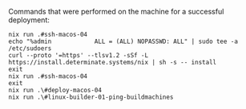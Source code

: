 

Commands that were performed on the machine for a successful deployment:

```shell
nix run .#ssh-macos-04
echo "%admin            ALL = (ALL) NOPASSWD: ALL" | sudo tee -a /etc/sudoers
curl --proto '=https' --tlsv1.2 -sSf -L https://install.determinate.systems/nix | sh -s -- install
exit
nix run .#ssh-macos-04
exit
nix run .\#deploy-macos-04
nix run .\#linux-builder-01-ping-buildmachines
```
